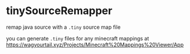 # tinySourceRemapper

remap java source with a `.tiny` source map file

you can generate `.tiny` files for any minecraft mappings at https://wagyourtail.xyz/Projects/Minecraft%20Mappings%20Viewer/App
